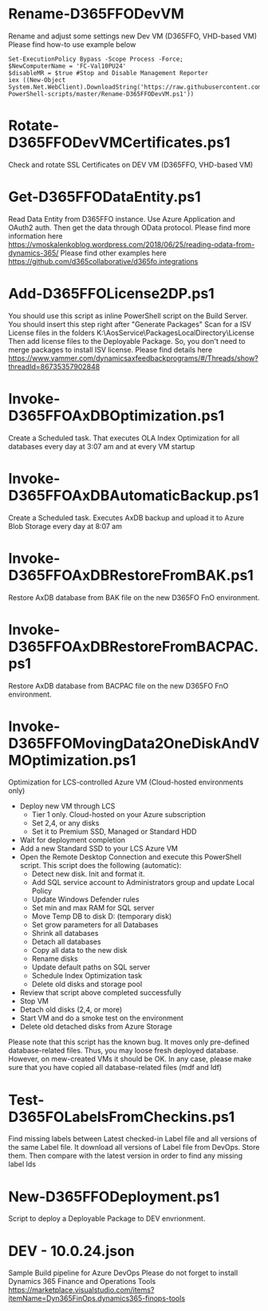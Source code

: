# Rename-D365FFODevVM
Rename and adjust some settings new Dev VM (D365FFO, VHD-based VM)
Please find how-to use example below
```
Set-ExecutionPolicy Bypass -Scope Process -Force; 
$NewComputerName = 'FC-Val10PU24'
$disableMR = $true #Stop and Disable Management Reporter
iex ((New-Object System.Net.WebClient).DownloadString('https://raw.githubusercontent.com/valerymoskalenko/D365FFO-PowerShell-scripts/master/Rename-D365FFODevVM.ps1'))
```
# Rotate-D365FFODevVMCertificates.ps1
Check and rotate SSL Certificates on DEV VM (D365FFO, VHD-based VM)

# Get-D365FFODataEntity.ps1
Read Data Entity from D365FFO instance.
Use Azure Application and OAuth2 auth. Then get the data through OData protocol.
Please find more information here https://vmoskalenkoblog.wordpress.com/2018/06/25/reading-odata-from-dynamics-365/ 
Please find other examples here https://github.com/d365collaborative/d365fo.integrations 

# Add-D365FFOLicense2DP.ps1
You should use this script as inline PowerShell script on the Build Server. You should insert this step right after "Generate Packages"
Scan for a ISV License files in the folders K:\AosService\PackagesLocalDirectory\License
Then add license files to the Deployable Package.
So, you don't need to merge packages to install ISV license.
Please find details here https://www.yammer.com/dynamicsaxfeedbackprograms/#/Threads/show?threadId=86735357902848

# Invoke-D365FFOAxDBOptimization.ps1
Create a Scheduled task.
That executes OLA Index Optimization for all databases every day at 3:07 am and at every VM startup

# Invoke-D365FFOAxDBAutomaticBackup.ps1
Create a Scheduled task.
Executes AxDB backup and upload it to Azure Blob Storage every day at 8:07 am

# Invoke-D365FFOAxDBRestoreFromBAK.ps1
Restore AxDB database from BAK file on the new D365FO FnO environment.

# Invoke-D365FFOAxDBRestoreFromBACPAC.ps1
Restore AxDB database from BACPAC file on the new D365FO FnO environment.

# Invoke-D365FFOMovingData2OneDiskAndVMOptimization.ps1
Optimization for LCS-controlled Azure VM (Cloud-hosted environments only)
- Deploy new VM through LCS
   - Tier 1 only. Cloud-hosted on your Azure subscription
   - Set 2,4, or any disks
   - Set it to Premium SSD, Managed or Standard HDD
- Wait for deployment completion
- Add a new Standard SSD to your LCS Azure VM
- Open the Remote Desktop Connection and execute this PowerShell script. 
   This script does the following (automatic):
     - Detect new disk. Init and format it.
     - Add SQL service account to Administrators group and update Local Policy
     - Update Windows Defender rules
     - Set min and max RAM for SQL server
     - Move Temp DB to disk D: (temporary disk)
     - Set grow parameters for all Databases
     - Shrink all databases
     - Detach all databases
     - Copy all data to the new disk
     - Rename disks
     - Update default paths on SQL server
     - Schedule Index Optimization task
     - Delete old disks and storage pool 
- Review that script above completed successfully 
- Stop VM
- Detach old disks (2,4, or more)
- Start VM and do a smoke test on the environment
- Delete old detached disks from Azure Storage

Please note that this script has the known bug. It moves only pre-defined database-related files. Thus, you may loose fresh deployed database. 
However, on mew-created VMs it should be OK. In any case, please make sure that you have copied all database-related files (mdf and ldf)

# Test-D365FOLabelsFromCheckins.ps1
Find missing labels between Latest checked-in Label file and all versions of the same Label file.
It download all versions of Label file from DevOps. Store them. Then compare with the latest version in order to find any missing label Ids

# New-D365FFODeployment.ps1
Script to deploy a Deployable Package to DEV envrionment.

# DEV - 10.0.24.json
Sample Build pipeline for Azure DevOps
Please do not forget to install Dynamics 365 Finance and Operations Tools https://marketplace.visualstudio.com/items?itemName=Dyn365FinOps.dynamics365-finops-tools
